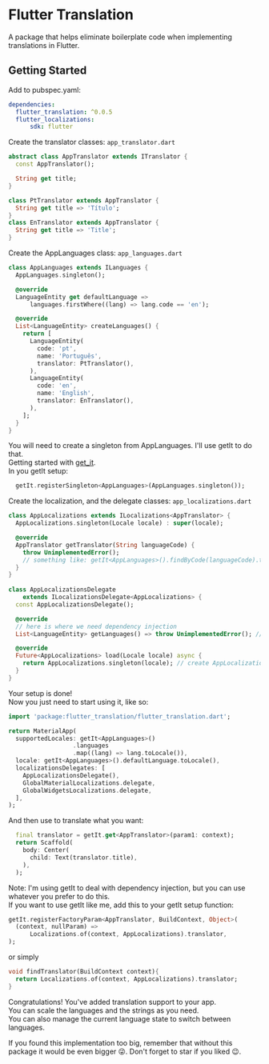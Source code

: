 # Flutter Translation

A package that helps eliminate boilerplate code when implementing translations in Flutter.

## Getting Started

Add to pubspec.yaml:

```yaml
dependencies:
  flutter_translation: ^0.0.5
  flutter_localizations:  
      sdk: flutter
```

Create the translator classes: ``app_translator.dart``

```dart
abstract class AppTranslator extends ITranslator {
  const AppTranslator();

  String get title;
}

class PtTranslator extends AppTranslator {
  String get title => 'Título';
}
class EnTranslator extends AppTranslator {
  String get title => 'Title';
}
```

Create the AppLanguages class: ``app_languages.dart``

```dart
class AppLanguages extends ILanguages {
  AppLanguages.singleton();

  @override
  LanguageEntity get defaultLanguage =>
      languages.firstWhere((lang) => lang.code == 'en');

  @override
  List<LanguageEntity> createLanguages() {
    return [
      LanguageEntity(
        code: 'pt',
        name: 'Português',
        translator: PtTranslator(),
      ),
      LanguageEntity(
        code: 'en',
        name: 'English',
        translator: EnTranslator(),
      ),
    ];
  }
}
```

You will need to create a singleton from AppLanguages. I'll use getIt to do that. <br>
Getting started with <a href="https://pub.dev/packages/get_it" target="blank">get_it</a>. <br>
In you getIt setup:

```dart
  getIt.registerSingleton<AppLanguages>(AppLanguages.singleton());
```

Create the localization, and the delegate classes: ``app_localizations.dart``

```dart
class AppLocalizations extends ILocalizations<AppTranslator> {
  AppLocalizations.singleton(Locale locale) : super(locale);

  @override
  AppTranslator getTranslator(String languageCode) {
    throw UnimplementedError();
    // something like: getIt<AppLanguages>().findByCode(languageCode).translator
  }
}
  
class AppLocalizationsDelegate
    extends ILocalizationsDelegate<AppLocalizations> {
  const AppLocalizationsDelegate();

  @override
  // here is where we need dependency injection
  List<LanguageEntity> getLanguages() => throw UnimplementedError(); // something like: getIt<AppLanguages>().languages;

  @override
  Future<AppLocalizations> load(Locale locale) async {
    return AppLocalizations.singleton(locale); // create AppLocalizations instance
  }
}
```

Your setup is done! <br>
Now you just need to start using it, like so:


```dart
import 'package:flutter_translation/flutter_translation.dart';

return MaterialApp(
  supportedLocales: getIt<AppLanguages>()
                  .languages
                  .map((lang) => lang.toLocale()),
  locale: getIt<AppLanguages>().defaultLanguage.toLocale(),
  localizationsDelegates: [
    AppLocalizationsDelegate(),
    GlobalMaterialLocalizations.delegate, 
    GlobalWidgetsLocalizations.delegate, 
  ],
);
```


And then use to translate what you want:

```dart
  final translator = getIt.get<AppTranslator>(param1: context);
  return Scaffold(
    body: Center(
      child: Text(translator.title),
    ),
  );
```


Note: I'm using getIt to deal with dependency injection, but you can use whatever you prefer to do this. <br>
If you want to use getIt like me, add this to your getIt setup function:

```dart
getIt.registerFactoryParam<AppTranslator, BuildContext, Object>(
  (context, nullParam) =>
      Localizations.of(context, AppLocalizations).translator,
);
```

or simply

```dart
void findTranslator(BuildContext context){
  return Localizations.of(context, AppLocalizations).translator;
}
```

Congratulations! You've added translation support to your app. <br>
You can scale the languages and the strings as you need. <br>
You can also manage the current language state to switch between languages. <br>

If you found this implementation too big, remember that without this package it would be even bigger 😜.
Don't forget to star if you liked 😉.
